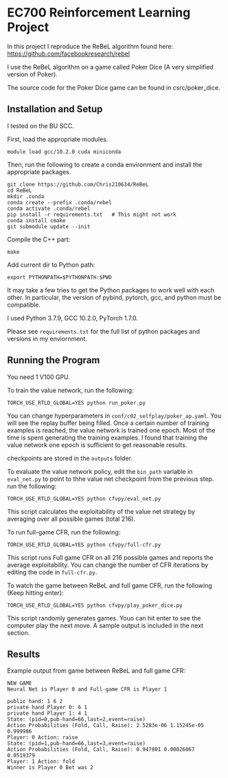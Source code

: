 # EC700 Reinforcement Learning Project

In this project I reproduce the ReBeL algorithm found here: https://github.com/facebookresearch/rebel

I use the ReBeL algorithm on a game called Poker Dice (A very simplified version of Poker).

The source code for the Poker Dice game can be found in csrc/poker_dice.

## Installation and Setup

I tested on the BU SCC. 

First, load the appropriate modules.
```
module load gcc/10.2.0 cuda miniconda
```

Then, run the following to create a conda environment and install the appropriate packages.
```
git clone https://github.com/Chris210634/ReBeL
cd ReBeL
mkdir .conda
conda create --prefix .conda/rebel
conda activate .conda/rebel
pip install -r requirements.txt   # This might not work
conda install cmake
git submodule update --init
```

Compile the C++ part:
```
make
```

Add current dir to Python path:
```
export PYTHONPATH=$PYTHONPATH:$PWD
```

It may take a few tries to get the Python packages to work well with each other.
In particular, the version of pybind, pytorch, gcc, and python must be compatible.

I used Python 3.7.9, GCC 10.2.0, PyTorch 1.7.0.

Please see ```requirements.txt``` for the full list of python packages and versions in my enviornment.

## Running the Program

You need 1 V100 GPU.

To train the value network, run the following:

```
TORCH_USE_RTLD_GLOBAL=YES python run_poker.py
```
You can change hyperparameters in ```conf/c02_selfplay/poker_ap.yaml```.
You will see the replay buffer being filled. Once a certain number of training examples is reached, the value network is trained one epoch.
Most of the time is spent generating the training examples.
I found that training the value network one epoch is sufficient to get reasonable results.

checkpoints are stored in the ```outputs``` folder.

To evaluate the value network policy, edit the ```bin_path``` variable in ```eval_net.py``` to point to thhe value net checkpoint from the previous step. run the following:

```
TORCH_USE_RTLD_GLOBAL=YES python cfvpy/eval_net.py 
```

This script calculates the exploitability of the value net strategy by averaging over all possible games (total 216).

To run full-game CFR, run the following:

```
TORCH_USE_RTLD_GLOBAL=YES python cfvpy/full-cfr.py
```

This script runs Full game CFR on all 216 possible games and reports the average exploitability. You can change the number of CFR iterations by editing the code in ```full-cfr.py```.

To watch the game between ReBeL and full game CFR, run the following (Keep hitting enter):
```
TORCH_USE_RTLD_GLOBAL=YES python cfvpy/play_poker_dice.py
```

This script randomly generates games. Youo can hit enter to see the computer play the next move. A sample output is included in the next section.

## Results

Example output from game between ReBeL and full game CFR:

```
NEW GAME
Neural Net is Player 0 and Full-game CFR is Player 1

public hand: 1 6 2
private hand Player 0: 6 1
private hand Player 1: 4 1
State: (pid=0,pub-hand=66,last=2,event=raise)
Action Probabilities (Fold, Call, Raise): 2.5283e-06 1.15245e-05 0.999986
Player: 0 Action: raise
State: (pid=1,pub-hand=66,last=3,event=raise)
Action Probabilities (Fold, Call, Raise): 0.947801 0.00026067 0.0519379
Player: 1 Action: fold
Winner is Player 0 Bet was 2
```
